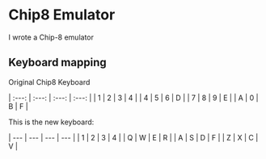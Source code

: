 
# Chip8 Emulator

I wrote a Chip-8 emulator


## Keyboard mapping

Original Chip8 Keyboard

| :---: | :---: | :---: | :---: |
| 1   | 2   | 3   | 4   |
| 4   | 5   | 6   | D   |
| 7   | 8   | 9   | E   |
| A   | 0   | B   | F   |


This is the new keyboard:

| --- | --- | --- | --- |
| 1   | 2   | 3   | 4   |
| Q   | W   | E   | R   |
| A   | S   | D   | F   |
| Z   | X   | C   | V   |

